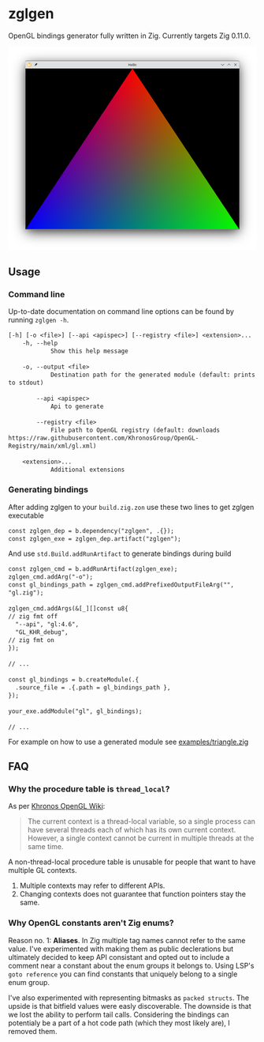 # zglgen

OpenGL bindings generator fully written in Zig. Currently targets Zig 0.11.0.

![hello world triangle](./examples/triangle.png)

## Usage

### Command line

Up-to-date documentation on command line options can be found by running `zglgen -h`.

```
[-h] [-o <file>] [--api <apispec>] [--registry <file>] <extension>...
    -h, --help
            Show this help message

    -o, --output <file>
            Destination path for the generated module (default: prints to stdout)

        --api <apispec>
            Api to generate

        --registry <file>
            File path to OpenGL registry (default: downloads https://raw.githubusercontent.com/KhronosGroup/OpenGL-Registry/main/xml/gl.xml)

    <extension>...
            Additional extensions
```

### Generating bindings

After adding zglgen to your `build.zig.zon` use these two lines to get zglgen executable

```zig
const zglgen_dep = b.dependency("zglgen", .{});
const zglgen_exe = zglgen_dep.artifact("zglgen");
```

And use `std.Build.addRunArtifact` to generate bindings during build

```zig
const zglgen_cmd = b.addRunArtifact(zglgen_exe);
zglgen_cmd.addArg("-o");
const gl_bindings_path = zglgen_cmd.addPrefixedOutputFileArg("", "gl.zig");

zglgen_cmd.addArgs(&[_][]const u8{
// zig fmt off
  "--api", "gl:4.6",
  "GL_KHR_debug",
// zig fmt on
});

// ...

const gl_bindings = b.createModule(.{
  .source_file = .{.path = gl_bindings_path },
});

your_exe.addModule("gl", gl_bindings);

// ...
```

For example on how to use a generated module see [examples/triangle.zig](./examples/triangle.zig)

## FAQ

### Why the procedure table is `thread_local`?

As per [Khronos OpenGL Wiki](https://www.khronos.org/opengl/wiki/OpenGL_Context):

> The current context is a thread-local variable, so a single process can have several threads
> each of which has its own current context. However, a single context cannot be current in
> multiple threads at the same time. 

A non-thread-local procedure table is unusable for people that want to have multiple GL contexts.

1. Multiple contexts may refer to different APIs.
2. Changing contexts does not guarantee that function pointers stay the same.

### Why OpenGL constants aren't Zig enums?

Reason no. 1: **Aliases**. In Zig multiple tag names cannot refer to the same value.
I've experimented with making them as public declerations but ultimately decided to keep API consistant
and opted out to include a comment near a constant about the enum groups it belongs to.
Using LSP's `goto reference` you can find constants that uniquely belong to a single enum group.

I've also experimented with representing bitmasks as `packed structs`.
The upside is that bitfield values were easly discoverable.
The downside is that we lost the ability to perform tail calls.
Considering the bindings can potentialy be a part of a hot code path (which they most likely are), I removed them.
